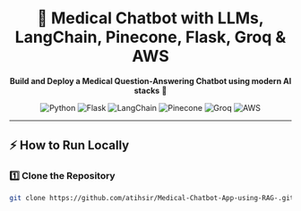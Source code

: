 <h1 align="center">🏥 Medical Chatbot with LLMs, LangChain, Pinecone, Flask, Groq & AWS</h1>

<p align="center">
   <b>Build and Deploy a Medical Question-Answering Chatbot using modern AI stacks</b> 🚀
</p>

<p align="center">
   <img src="https://img.shields.io/badge/Python-3.10-blue?logo=python" alt="Python"/>
   <img src="https://img.shields.io/badge/Flask-2.3-green?logo=flask" alt="Flask"/>
   <img src="https://img.shields.io/badge/LangChain-0.2.0-orange" alt="LangChain"/>
   <img src="https://img.shields.io/badge/Pinecone-VectorDB-yellow?logo=pinecone" alt="Pinecone"/>
   <img src="https://img.shields.io/badge/Groq-LLMs-red" alt="Groq"/>
   <img src="https://img.shields.io/badge/AWS-Cloud-orange?logo=amazonaws" alt="AWS"/>
</p>

---

<h2>⚡ How to Run Locally</h2>

<h3>1️⃣ Clone the Repository</h3>

```bash
git clone https://github.com/atihsir/Medical-Chatbot-App-using-RAG-.git
